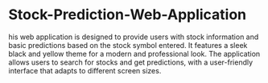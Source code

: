 # Stock-Prediction-Web-Application
his web application is designed to provide users with stock information and basic predictions based on the stock symbol entered. It features a sleek black and yellow theme for a modern and professional look. The application allows users to search for stocks and get predictions, with a user-friendly interface that adapts to different screen sizes.
